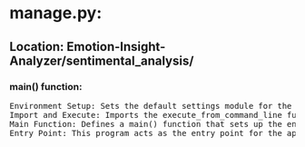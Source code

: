 # manage.py:
## Location: Emotion-Insight-Analyzer/sentimental_analysis/
### main() function:

<pre>
Environment Setup: Sets the default settings module for the Django project.
Import and Execute: Imports the execute_from_command_line function from Django's core management module and runs it with the command-line arguments.
Main Function: Defines a main() function that sets up the environment and executes the command-line utility.
Entry Point: This program acts as the entry point for the application.
</pre>